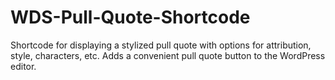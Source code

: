 WDS-Pull-Quote-Shortcode
========================

Shortcode for displaying a stylized pull quote with options for attribution, style, characters, etc. Adds a convenient pull quote button to the WordPress editor.
